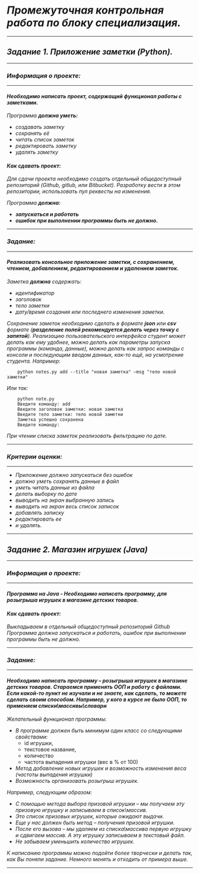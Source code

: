 # *__Промежуточная контрольная работа по блоку специализация.__*

---

## *__Задание 1. Приложение заметки (Python).__*

---

### *__Информация о проекте:__*

---

#### *__Необходимо написать проект, содержащий функционал работы с заметками.__*

*Программа __должна уметь:__* 
 + *создавать заметку*
 + *сохранять её*
 + *читать список заметок* 
 + *редактировать заметку*
 + *удалять заметку*

#### *__Как сдавать проект:__*

*Для сдачи проекта необходимо создать отдельный общедоступный репозиторий (Github, gitlub, или Bitbucket). Разработку вести в этом репозитории, использовать пул реквесты на изменения.*


*Программа __должна:__*
 + *__запускаться и работать__* 
 + *__ошибок при выполнении программы быть не должно.__*

---

### *__Задание:__*

---

#### *Реализовать консольное приложение заметки, с сохранением, чтением, добавлением, редактированием и удалением заметок.* 

*Заметка __должна__ содержать:*
 + *идентификатор*
 + *заголовок* 
 + *тело заметки* 
 + *дату/время создания или последнего изменения заметки.* 
 
*Сохранение заметок необходимо сделать в формате __json__ или __csv__ формате (__разделение полей рекомендуется делать через точку с запятой__). Реализацию пользовательского интерфейса студент может делать как ему удобнее, можно делать как параметры запуска программы (команда, данные), можно делать как запрос команды с консоли и последующим вводом данных, как-то ещё, на усмотрение студента. Например*:
~~~ 
	python notes.py add --title "новая заметка" –msg "тело новой заметки"
~~~
*Или так:*
~~~
	python note.py
	Введите команду: add
	Введите заголовок заметки: новая заметка
	Введите тело заметки: тело новой заметки
	Заметка успешно сохранена
	Введите команду:
~~~

*При чтении списка заметок реализовать фильтрацию по дате.*

---

### *__Критерии оценки:__*

---

 + *Приложение должно запускаться без ошибок*
 + *должно уметь сохранять данные в файл* 
 + *уметь читать данные из файла* 
 + *делать выборку по дате* 
 + *выводить на экран выбранную запись* 
 + *выводить на экран весь список записок* 
 + *добавлять записку*
 + *редактировать ее* 
 + *и удалять.*

---

## *__Задание 2. Магазин игрушек (Java)__*

---

### *__Информация о проекте:__*

---

#### *__Программа на Java - Необходимо написать программу, для розыгрыша игрушек в магазине детских товаров.__*

#### *__Как сдавать проект:__*

*Выкладываем в отдельный общедоступный репозиторий Github*
*Программа должна запускаться и работать, ошибок при выполнении программы быть не должно.*

---

### *__Задание:__*

---

#### *Необходимо написать программу – розыгрыша игрушек в магазине детских товаров. Стараемся применять ООП и работу с файлами. Если какой-то пункт не изучали и не знаете, как сделать, то можете сделать своим способом. Например, у кого в курсе не было ООП, то применяем списки\массивы\словари*

*Желательный функционал программы:*
 - *В программе должен быть минимум один класс со следующими свойствами:*
 	+ id игрушки,
 	+ текстовое название,
	+ количество
	+ частота выпадения игрушки (вес в % от 100)
 - *Метод добавление новых игрушек и возможность изменения веса (частоты выпадения игрушки)*
 - *Возможность организовать розыгрыш игрушек.*

*Например, следующим образом:*
 + *С помощью метода выбора призовой игрушки – мы получаем эту призовую игрушку и записываем в список\массив.*
 + *Это список призовых игрушек, которые ожидают выдачи.*
 + *Еще у нас должен быть метод – получения призовой игрушки.*
 + *После его вызова – мы удаляем из списка\массива первую игрушку и сдвигаем массив. А эту игрушку записываем в текстовый файл.*
 + *Не забываем уменьшить количество игрушек.*

*К написанию программы можно подойти более творчески и делать так, как Вы поняли задание. Немного менять и отходить от примера выше.*

---
